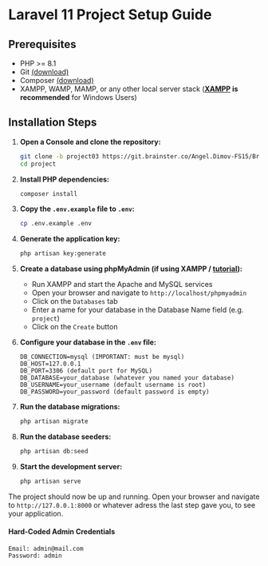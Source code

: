 # Laravel 11 Project Setup Guide

## Prerequisites

- PHP \>= 8.1
- Git [(download)](https://git-scm.com/downloads)
- Composer [(download)](https://getcomposer.org/)
- XAMPP, WAMP, MAMP, or any other local server stack (**[XAMPP](https://www.apachefriends.org/download.html) is recommended** for Windows Users)

## Installation Steps

1. **Open a Console and clone the repository:**
    ```sh
    git clone -b project03 https://git.brainster.co/Angel.Dimov-FS15/BrainsterProjects_AngelDimovFS15.git project
    cd project
    ```

2. **Install PHP dependencies:**
    ```sh
    composer install
    ```

3. **Copy the `.env.example` file to `.env`:**
    ```sh
    cp .env.example .env
    ```

4. **Generate the application key:**
    ```sh
    php artisan key:generate
    ```

5. **Create a database using phpMyAdmin (if using XAMPP / [tutorial](https://www.youtube.com/watch?v=co-xyHRdHRg)):**
    - Run XAMPP and start the Apache and MySQL services
    - Open your browser and navigate to `http://localhost/phpmyadmin`
    - Click on the `Databases` tab
    - Enter a name for your database in the Database Name field (e.g. `project`)
    - Click on the `Create` button


6. **Configure your database in the `.env` file:**
    ```env
    DB_CONNECTION=mysql (IMPORTANT: must be mysql)
    DB_HOST=127.0.0.1 
    DB_PORT=3306 (default port for MySQL)
    DB_DATABASE=your_database (whatever you named your database)
    DB_USERNAME=your_username (default username is root)
    DB_PASSWORD=your_password (default password is empty)
    ```

7. **Run the database migrations:**
    ```sh
    php artisan migrate
    ```

8. **Run the database seeders:**
    ```sh
    php artisan db:seed
    ```

9. **Start the development server:**
    ```sh
    php artisan serve
    ```
   

The project should now be up and running. Open your browser and navigate to `http://127.0.0.1:8000` or whatever adress the last step gave you, to see your application.
    
#### Hard-Coded Admin Credentials   
    Email: admin@mail.com
    Password: admin
    
